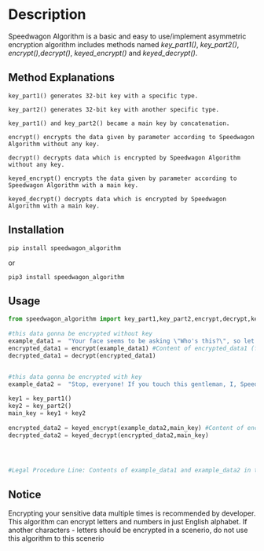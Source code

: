 # Description
Speedwagon Algorithm is a basic and easy to use/implement asymmetric encryption algorithm includes methods named *key_part1()*, *key_part2()*, *encrypt()*,*decrypt()*, *keyed_encrypt()* and *keyed_decrypt()*.

## Method Explanations

    key_part1() generates 32-bit key with a specific type. 

    key_part2() generates 32-bit key with another specific type.

    key_part1() and key_part2() became a main key by concatenation.

    encrypt() encrypts the data given by parameter according to Speedwagon Algorithm without any key.

    decrypt() decrypts data which is encrypted by Speedwagon Algorithm without any key.

    keyed_encrypt() encrypts the data given by parameter according to Speedwagon Algorithm with a main key.

    keyed_decrypt() decrypts data which is encrypted by Speedwagon Algorithm with a main key.


## Installation

    pip install speedwagon_algorithm
  or
  
    pip3 install speedwagon_algorithm


## Usage
```python
from speedwagon_algorithm import key_part1,key_part2,encrypt,decrypt,keyed_encrypt,keyed_decrypt
    
#this data gonna be encrypted without key
example_data1 =  "Your face seems to be asking \"Who's this?\", so let me introduce myself! I'm the meddling Speedwagon!"
encrypted_data1 = encrypt(example_data1) #Content of encrypted_data1 (fix): iaxg3fjafhsfjmbv3auxy5hq65ajmbslv65a65aadsslvjmbpdfg3fjmbyua65ajmbuxyslvagsavahidoysjmb"""hjlapag3f'''slvjmbpdfapaavaslv???""",,,jmbslvg3fjmbasg65apdfjmbads65ajmbavahidpdfhsfg3fgiajaf5hq65ajmbadsvsgslv65aasgv3a!!!jmbkjj'''adsjmbpdfapa65ajmbads65agiagiaasgavahidoysjmb5s5yus65a65agiaovcuxyoysg3fhid!!!
decrypted_data1 = decrypt(encrypted_data1)


#this data gonna be encrypted with key
example_data2 =  "Stop, everyone! If you touch this gentleman, I, Speedwagon, won't forgive you!"
    
key1 = key_part1()
key2 = key_part2()
main_key = key1 + key2
    
encrypted_data2 = keyed_encrypt(example_data2,main_key) #Content of encrypted_data2 (will be change if main_key changed): 5s5ytdovcyuskfjyusyus65agia65ayusyus65agiaslvslvovcoysytdoysoyskfjslvgiakfj65aovcovcoysytdyuskfjgiatysf8sghcg3f65af8sg3f54kofdgvxkghofdghcghc65akhy65akghf8skhy65a65agvxkghgvxtys54ktysf8stys54kkhypdfg3fyus,,,jmb65a8dq65ahsfvsgg3fhid65a!!!jmbkjjv3ajmbvsgg3fjafjmbpdfg3fjaf5hqapajmbpdfapaavaslvjmboys65ahidpdfasg65aadsuxyhid,,,jmbkjj,,,jmb5s5yus65a65agiaovcuxyoysg3fhid,,,jmbovcg3fhid'''pdfjmbv3ag3fhsfoysava8dq65ajmbvsgg3fjaf!!!
decrypted_data2 = keyed_decrypt(encrypted_data2,main_key)




#Legal Procedure Line: Contents of example_data1 and example_data2 in this example script, come from JoJo's Bizarre Encyclopedia (https://jojowiki.com), and must be attributed to its authors if you are using it on another wiki or web page, as specified in the license.
```
    
## Notice
Encrypting your sensitive data multiple times is recommended by developer.
This algorithm can encrypt letters and numbers in just English alphabet. If another characters - letters should be encrypted in a scenerio, do not use this algorithm to this scenerio
